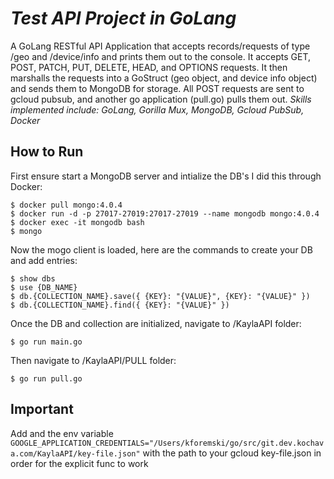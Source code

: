 # *Test API Project in GoLang*

A GoLang RESTful API Application that accepts records/requests of type /geo and /device/info and prints them out to the console. It accepts GET, POST, PATCH, PUT, DELETE, HEAD, and OPTIONS requests. It then marshalls the requests into a GoStruct (geo object, and device info object) and sends them to MongoDB for storage. All POST requests are sent to gcloud pubsub, and another go application (pull.go) pulls them out. *Skills implemented include: GoLang, Gorilla Mux, MongoDB, Gcloud PubSub, Docker* 


## How to Run
First ensure start a MongoDB server and intialize the DB's
I did this through Docker:
```
$ docker pull mongo:4.0.4
$ docker run -d -p 27017-27019:27017-27019 --name mongodb mongo:4.0.4
$ docker exec -it mongodb bash
$ mongo
```

Now the mogo client is loaded, here are the commands to create your DB and add entries:
```
$ show dbs
$ use {DB_NAME}
$ db.{COLLECTION_NAME}.save({ {KEY}: "{VALUE}", {KEY}: "{VALUE}" })
$ db.{COLLECTION_NAME}.find({ {KEY}: "{VALUE}" })
```

Once the DB and collection are initialized, navigate to /KaylaAPI folder:

```
$ go run main.go 
```
Then navigate to /KaylaAPI/PULL folder:
```
$ go run pull.go 
```

## Important
Add and the env variable ```GOOGLE_APPLICATION_CREDENTIALS="/Users/kforemski/go/src/git.dev.kochava.com/KaylaAPI/key-file.json"```
with the path to your gcloud key-file.json in order for the explicit func to work
